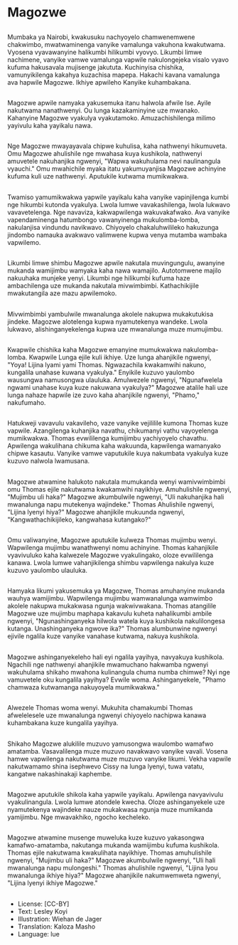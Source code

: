# Magozwe

##
Mumbaka ya Nairobi, kwakusuku nachyoyelo chamwenemwene chakwimbo, mwatwaminenga vanyike vamalunga vakuhona kwakutwama. Vyosena vyavawanyine halikumbi hilikumbi vyovyo. Likumbi limwe nachimene, vanyike vamwe vamalunga vapwile nakulongejeka visalo vyavo kufuma hakusavala mujisenge jakututa. Kuchinyisa chishika, vamunyikilenga kakahya kuzachisa mapepa. Hakachi kavana vamalunga ava hapwile Magozwe. Ikhiye apwileho Kanyike kuhambakana.

##
Magozwe apwile namyaka yakusemuka itanu halwola afwile Ise. Ayile nakutwama nanathwenyi. Ou lunga kazakaminyine uze mwanako. Kahanyine Magozwe vyakulya vyakutamoko. Amuzachishilenga milimo yayivulu kaha yayikalu nawa.

##
Nge Magozwe mwayayavala chipwe kuhulisa, kaha nathwenyi hikumuveta. Omu Magozwe ahulishile nge mwahasa kuya kushikola, nathwenyi amuvetele nakuhanjika ngwenyi, "Wapwa wakuhulama nevi naulinangula vyauchi." Omu mwahichile myaka itatu yakumuyanjisa Magozwe achinyine kufuma kuli uze nathwenyi. Aputukile kutwama mumikwakwa.

##
Twamiso yamumikwakwa yapwile yayikalu kaha vanyike vapinjilenga kumbi nge hikumbi kutonda vyakulya. Lwola lumwe vavakashilenga, lwola lukwavo vavavetelenga. Nge navaviza, kakwapwilenga wakuvakafwako. Ava vanyike vapendaminenga hatumbongo vawanyinenga mukulomba-lomba, nakulanjisa vindundu navikwavo. Chiyoyelo chakaluhwilileko hakuzunga jindombo namauka avakwavo valimwene kupwa venya mutamba wambaka vapwilemo.

##
Likumbi limwe shimbu Magozwe apwile nakutala muvingungulu, awanyine mukanda wamijimbu wamyaka kaha nawa wamajilo. Autotomwene majilo nakuuhaka munjeke yenyi. Likumbi nge hilikumbi kufuma haze ambachilenga uze mukanda nakutala mivwimbimbi. Kathachikijile mwakutangila aze mazu apwilemoko.

##
Mivwimbimbi yambulwile mwanalunga akolele nakupwa mukakutukisa jindeke. Magozwe alotelenga kupwa nyamutekenya wandeke. Lwola lukwavo, alishinganyekelenga kupwa uze mwanalunga muze mumujimbu.

##
Kwapwile chishika kaha Magozwe emanyine mumukwakwa nakulomba-lomba. Kwapwile Lunga ejile kuli ikhiye. Uze lunga ahanjikile ngwenyi, "Yoya! Lijina lyami yami Thomas. Ngwazachila kwakamwihi nakuno, kungalila unahase kuwana vyakulya." Enyikile kuzuvo yaulombo wausungwa namusongwa ulauluka. Amulwezele ngwenyi, "Ngunafwelela ngwami unahase kuya kuze nakuwana vyakulya?" Magozwe atalile hali uze lunga nahaze hapwile ize zuvo kaha ahanjikile ngwenyi, "Phamo," nakufumaho.

##
Hatukweji vavavulu vakavileho, vaze vanyike vejililile kumona Thomas kuze vapwile. Azangilenga kuhanjika navathu, chikumanyi vathu vayoyelenga mumikwakwa. Thomas evwililenga kumijimbu yachiyoyelo chavathu. Apwilenga wakulihana chikuma kaha wakuunda, kapwilenga wamanyako chipwe kasautu. Vanyike vamwe vaputukile kuya nakumbata vyakulya kuze kuzuvo nalwola lwamusana.

##
Magozwe atwamine halukoto nakutala mumukanda wenyi wamivwimbimbi omu Thomas ejile nakutwama kwakamwihi nayikhiye. Amuhulishile ngwenyi, "Mujimbu uli haka?" Magozwe akumbulwile ngwenyi, "Uli nakuhanjika hali mwanalunga napu mutekenya wajindeke." Thomas Ahulishile ngwenyi, "Lijina lyenyi hiya?" Magozwe ahanjikile mukuunda ngwenyi, "Kangwathachikijileko, kangwahasa kutangako?"

##
Omu valiwanyine, Magozwe aputukile kulweza Thomas mujimbu wenyi. Wapwilenga mujimbu wanathwenyi nomu achinyine. Thomas kahanjikile vyavivuluko kaha kalwezele Magozwe vyakulingako, oloze evwililenga kanawa. Lwola lumwe vahanjikilenga shimbu vapwilenga nakulya kuze kuzuvo yaulombo ulauluka.

##
Hamyaka likumi yakusemuka ya Magozwe, Thomas amuhanyine mukanda wauhya wamijimbu. Wapwilenga mujimbu wamwanalunga wamwimbo akolele nakupwa mukakwasa ngunja wakwivwakana. Thomas atangilile Magozwe uze mujimbu maphapa kakavulu kuheta nahalikumbi ambile ngwenyi, "Ngunashinganyeka hilwola watela kuya kushikola nakulilongesa kutanga. Unashinganyeka ngwove ika?" Thomas alumbunwine ngwenyi ejivile ngalila kuze vanyike vanahase kutwama, nakuya kushikola.

##
Magozwe ashinganyekeleho hali eyi ngalila yayihya, navyakuya kushikola. Ngachili nge nathwenyi ahanjikile mwamuchano hakwamba ngwenyi wakuhulama shikaho mwahona kulinangula chuma numba chimwe? Nyi nge vamuvetele oku kungalila yayihya? Evwile woma. Ashinganyekele, "Phamo chamwaza kutwamanga nakuyoyela mumikwakwa."

##
Alwezele Thomas woma wenyi. Mukuhita chamakumbi Thomas afwelelesele uze mwanalunga ngwenyi chiyoyelo nachipwa kanawa kuhambakana kuze kungalila yayihya.

##
Shikaho Magozwe alukilile muzuvo yamusongwa waulombo wamafwo amatamba. Vasavalilenga muze muzuvo navakwavo vanyike vavali. Vosena hamwe vapwilenga nakutwama muze muzuvo vanyike likumi. Vekha vapwile nakutwamamo shina isephwevo Cissy na lunga lyenyi, tuwa vatatu, kangatwe nakashinakaji kaphembe.

##
Magozwe aputukile shikola kaha yapwile yayikalu. Apwilenga navyavivulu vyakulinangula. Lwola lumwe atondele kwecha. Oloze ashinganyekele uze nyamutekenya wajindeke nauze mukakwasa ngunja muze mumikanda yamijimbu. Nge mwavakhiko, ngocho kecheleko.

##
Magozwe atwamine musenge muweluka kuze kuzuvo yakasongwa kamafwo-amatamba, nakutanga mukanda wamijimbu kufuma kushikola. Thomas ejile nakutwama kwakulihata nayikhiye. Thomas amuhulishile ngwenyi, "Mujimbu uli haka?" Magozwe akumbulwile ngwenyi, "Uli hali mwanalunga napu mulongeshi." Thomas ahulishile ngwenyi, "Lijina lyou mwanalunga ikhiye hiya?" Magozwe ahanjikile nakumwemweta ngwenyi, "Lijina lyenyi ikhiye Magozwe."

##
* License: [CC-BY]
* Text: Lesley Koyi
* Illustration: Wiehan de Jager
* Translation: Kaloza Masho
* Language: lue
